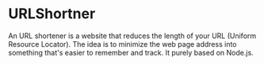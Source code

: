 # URLShortner
An URL shortener is a website that reduces the length of your URL (Uniform Resource Locator). The idea is to minimize the web page address into something that's easier to remember and track. It purely based on Node.js.
